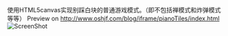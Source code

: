 使用HTML5canvas实现别踩白块的普通游戏模式。（即不包括禅模式和炸弹模式等等）
Preview on http://www.oshjf.com/blog/iframe/pianoTiles/index.html
![ScreenShot](https://raw.github.com/AJLoveChina/pianoTiles/master/screenshot.png)
